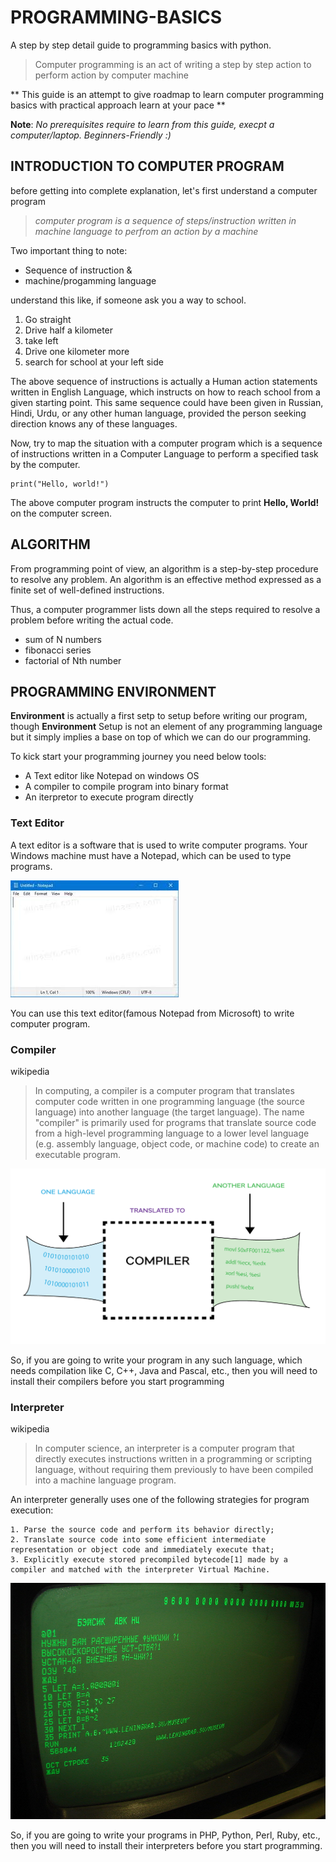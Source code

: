 # PROGRAMMING-BASICS
A step by step detail guide to programming basics with python.


> Computer programming is an act of writing a step by step action to perform
   action by computer machine

** This guide is an attempt to give roadmap to learn computer programming basics with practical approach learn at your pace **


__Note__: *No prerequisites require to learn from this guide, execpt a computer/laptop. Beginners-Friendly :)*

## INTRODUCTION TO COMPUTER PROGRAM
before getting into complete explanation, let's first understand a computer program
> *computer program is a sequence of steps/instruction written in machine language to perfrom an action by a machine*

Two important thing to note:
* Sequence of instruction &
* machine/progamming language

understand this like, if someone ask you a way to school.

1. Go straight
2. Drive half a kilometer
3. take left
4. Drive one kilometer more
5. search for school at your left side

The above sequence of instructions is actually a Human action statements written in English Language, which instructs on how to reach school from a given starting point. This same sequence could have been given in Russian, Hindi, Urdu, or any other human language, provided the person seeking direction knows any of these languages.


Now, try to map the situation with a computer program which is a sequence of instructions written in a Computer Language to perform a specified task by the computer.

```
print("Hello, world!")
```

The above computer program instructs the computer to print __Hello, World!__ on the computer screen.

## ALGORITHM

From programming point of view, an algorithm is a step-by-step procedure to resolve any problem. An algorithm is an effective method expressed as a finite set of well-defined instructions.

Thus, a computer programmer lists down all the steps required to resolve a problem before writing the actual code.

* sum of N numbers
* fibonacci series
* factorial of Nth number 

## PROGRAMMING ENVIRONMENT

__Environment__ is actually a first setp to setup before writing our program, though __Environment__ Setup is not an element of any programming language but it simply implies a base on top of which we can do our programming.

To kick start your programming journey you need below tools:
* A Text editor like Notepad on windows OS
* A compiler to compile program into binary format
* An iterpretor to execute program directly

### Text Editor

A text editor is a software that is used to write computer programs. Your Windows machine must have a Notepad, which can be used to type programs. 

![Image](notepade.jpg)

You can use this text editor(famous Notepad from Microsoft) to write computer program.

### Compiler

wikipedia
>  In computing, a compiler is a computer program that translates computer code written in one programming language (the source language) into another language (the target language). The name "compiler" is primarily used for programs that translate source code from a high-level programming language to a lower level language (e.g. assembly language, object code, or machine code) to create an executable program.


![Image](compiler.png)

So, if you are going to write your program in any such language, which needs compilation like C, C++, Java and Pascal, etc., then you will need to install their compilers before you start programming

### Interpreter

wikipedia
>    In computer science, an interpreter is a computer program that directly executes instructions written in a programming or scripting     language, without requiring them previously to have been compiled into a machine language program.

An interpreter generally uses one of the following strategies for program execution:

    1. Parse the source code and perform its behavior directly;
    2. Translate source code into some efficient intermediate representation or object code and immediately execute that;
    3. Explicitly execute stored precompiled bytecode[1] made by a compiler and matched with the interpreter Virtual Machine.

![Image](interpreter.jpg)

So, if you are going to write your programs in PHP, Python, Perl, Ruby, etc., then you will need to install their interpreters before you start programming.
